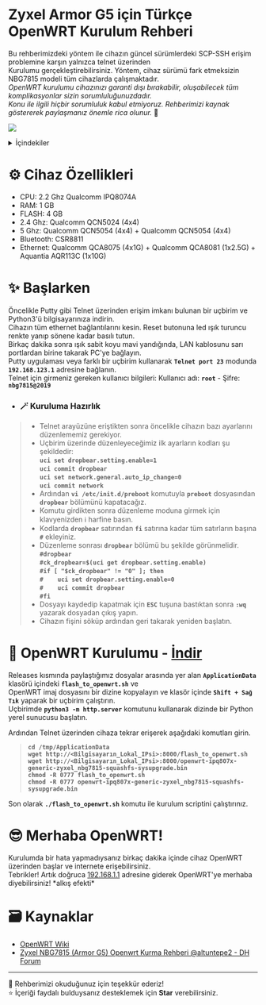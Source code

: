# Zyxel Armor G5 için Türkçe OpenWRT Kurulum Rehberi
Bu rehberimizdeki yöntem ile cihazın güncel sürümlerdeki SCP-SSH erişim problemine karşın yalnızca telnet üzerinden  
Kurulumu gerçekleştirebilirsiniz. Yöntem, cihaz sürümü fark etmeksizin NBG7815 modeli tüm cihazlarda çalışmaktadır.  
*OpenWRT kurulumu cihazınızı garanti dışı bırakabilir, oluşabilecek tüm komplikasyonlar sizin sorumluluğunuzdadır.*  
*Konu ile ilgili hiçbir sorumluluk kabul etmiyoruz. Rehberimizi kaynak göstererek paylaşmanız önemle rica olunur.* 🙏

<p align="left">
  <a href="https://discord.gg/k6y5MBKCPW"><img src="https://img.shields.io/badge/Discord-Yardım İçin-blue?logo=discord&logoColor=white"/></a>
</p>
  
<details>
  <summary>İçindekiler</summary>
  <ol>
    <li>
      <a href="#%EF%B8%8F-cihaz-özellikleri">⚙️ Cihaz Özellikleri</a>
    </li>
    <li>
      <a href="#-başlarken">✨ Başlarken</a>
    </li>
    <li>
      <a href="#-kuruluma-hazırlık">🪄 Kuruluma Hazırlık</a>
    </li>
    <li>
      <a href="#-openwrt-kurulumu---i̇ndir">🚀 OpenWRT Kurulumu</a>
    </li>
    <li>
      <a href="#-merhaba-openwrt">😎 Merhaba OpenWRT!</a>
    </li>
    <li>
      <a href="#%EF%B8%8F-kaynaklar">🗃️ Kaynaklar</a>
    </li>
  </ol>
</details>



# ⚙️ Cihaz Özellikleri
- CPU: 2.2 Ghz Qualcomm IPQ8074A 
- RAM: 1 GB
- FLASH: 4 GB
- 2.4 Ghz: Qualcomm QCN5024 (4x4)
- 5 Ghz: Qualcomm QCN5054 (4x4) + Qualcomm QCN5054 (4x4)
- Bluetooth: CSR8811
- Ethernet: Qualcomm QCA8075 (4x1G) + Qualcomm QCA8081 (1x2.5G) + Aquantia AQR113C (1x10G)

# ✨ Başlarken
Öncelikle Putty gibi Telnet üzerinden erişim imkanı bulunan bir uçbirim ve Python3'ü bilgisayarınıza indirin.  
Cihazın tüm ethernet bağlantılarını kesin. Reset butonuna led ışık turuncu renkte yanıp sönene kadar basılı tutun.  
Birkaç dakika sonra ışık sabit koyu mavi yandığında, LAN kablosunu sarı portlardan birine takarak PC'ye bağlayın.  
Putty uygulaması veya farklı bir uçbirim kullanarak **`Telnet port 23`** modunda **`192.168.123.1`** adresine bağlanın.  
Telnet için girmeniz gereken kullanıcı bilgileri: Kullanıcı adı: **`root`** - Şifre: **`nbg7815@2019`**  

- ### 🪄 Kuruluma Hazırlık
> - Telnet arayüzüne eriştikten sonra öncelikle cihazın bazı ayarlarını düzenlememiz gerekiyor.  
> - Uçbirim üzerinde düzenleyeceğimiz ilk ayarların kodları şu şekildedir:  
    **`uci set dropbear.setting.enable=1`**  
    **`uci commit dropbear`**  
    **`uci set network.general.auto_ip_change=0`**  
    **`uci commit network`**  
> - Ardından **`vi /etc/init.d/preboot`** komutuyla **`preboot`** dosyasından **`dropbear`** bölümünü kapatacağız.  
> - Komutu girdikten sonra düzenleme moduna girmek için klavyenizden ℹ️ harfine basın.
> - Kodlarda **`dropbear`** satırından **`fi`** satırına kadar tüm satırların başına **`#`** ekleyiniz.
> - Düzenleme sonrası **`dropbear`** bölümü bu şekilde görünmelidir.  
    **`#dropbear`**  
    **`#ck_dropbear=$(uci get dropbear.setting.enable)`**  
    **`#if [ "$ck_dropbear" != "0" ]; then`**  
    **`#    uci set dropbear.setting.enable=0`**  
    **`#    uci commit dropbear`**  
    **`#fi`**  
> - Dosyayı kaydedip kapatmak için **`ESC`** tuşuna bastıktan sonra **`:wq`** yazarak dosyadan çıkış yapın.  
> - Cihazın fişini söküp ardından geri takarak yeniden başlatın.  

# 🚀 OpenWRT Kurulumu - <a href="https://github.com/frudotz/" target="_blank">İndir</a>
Releases kısmında paylaştığımız dosyalar arasında yer alan **`ApplicationData`** klasörü içindeki **`flash_to_openwrt.sh`** ve  
OpenWRT imaj dosyasını bir dizine kopyalayın ve klasör içinde **`Shift + Sağ Tık`** yaparak bir uçbirim çalıştırın.  
Uçbirimde **`python3 -m http.server`** komutunu kullanarak dizinde bir Python yerel sunucusu başlatın.  

Ardından Telnet üzerinden cihaza tekrar erişerek aşağıdaki komutları girin.  
> **`cd /tmp/ApplicationData`**  
> **`wget http://<Bilgisayarın_Lokal_IPsi>:8000/flash_to_openwrt.sh`**  
> **`wget http://<Bilgisayarın_Lokal_IPsi>:8000/openwrt-ipq807x-generic-zyxel_nbg7815-squashfs-sysupgrade.bin`**  
> **`chmod -R 0777 flash_to_openwrt.sh`**  
> **`chmod -R 0777 openwrt-ipq807x-generic-zyxel_nbg7815-squashfs-sysupgrade.bin`**  

Son olarak **`./flash_to_openwrt.sh`** komutu ile kurulum scriptini çalıştırınız.

# 😎 Merhaba OpenWRT!
Kurulumda bir hata yapmadıysanız birkaç dakika içinde cihaz OpenWRT üzerinden başlar ve internete erişebilirsiniz.  
Tebrikler! Artık doğruca [192.168.1.1](http://192.168.1.1/) adresine giderek OpenWRT'ye merhaba diyebilirsiniz! \*alkış efekti\*  

# 🗃️ Kaynaklar
  - [OpenWRT Wiki](https://openwrt.org/toh/zyxel/nbg7815_armor_g5)  
  - [Zyxel NBG7815 (Armor G5) Openwrt Kurma Rehberi @altuntepe2 - DH Forum](https://forum.donanimhaber.com/zyxel-nbg7815-armor-g5-openwrt-kurma-rehberi--155271460)  
  
-----------
🎀 Rehberimizi okuduğunuz için teşekkür ederiz!  
⭐ İçeriği faydalı bulduysanız desteklemek için **Star** verebilirsiniz.  
